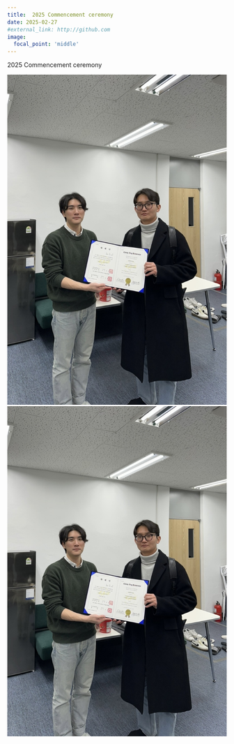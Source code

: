 ```yaml
---
title:  2025 Commencement ceremony
date: 2025-02-27
#external_link: http://github.com
image:
  focal_point: 'middle'
---
```

2025 Commencement ceremony

![](featured.jpg)
![](featured_2.jpg)


<!--more-->
